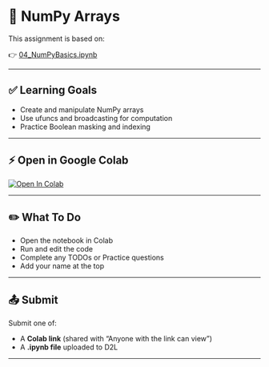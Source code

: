 # 📘 NumPy Arrays

This assignment is based on:

👉 [04_NumPyBasics.ipynb](https://github.com/rugbyprof/3603-Programming-for-Data-Science/blob/main/Books/PythonDataScienceHandbook/04_NumPyBasics.ipynb)

---

## ✅ Learning Goals

- Create and manipulate NumPy arrays
- Use ufuncs and broadcasting for computation
- Practice Boolean masking and indexing

---

## ⚡ Open in Google Colab

[![Open In Colab](https://colab.research.google.com/assets/colab-badge.svg)](https://colab.research.google.com/github/rugbyprof/3603-Programming-for-Data-Science/blob/main/Books/PythonDataScienceHandbook/04_NumPyBasics.ipynb)

---

## ✏️ What To Do

- Open the notebook in Colab
- Run and edit the code
- Complete any TODOs or Practice questions
- Add your name at the top

---

## 📤 Submit

Submit one of:
- A **Colab link** (shared with “Anyone with the link can view”)
- A **.ipynb file** uploaded to D2L

---
